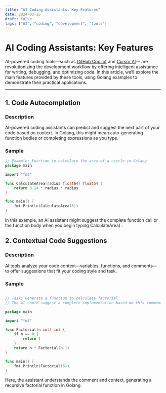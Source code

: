 ```yaml
---
title: "AI Coding Assistants: Key Features"
date: 2024-03-26
draft: false
tags: ["AI", "coding", "development", "tools"]
---
```


# AI Coding Assistants: Key Features

AI-powered coding tools—such as [GitHub Copilot](https://copilot.github.com/) and [Cursor AI](https://www.cursor.ai/)— are revolutionizing the development workflow by offering intelligent assistance for writing, debugging, and optimizing code. In this article, we’ll explore the main features provided by these tools, using Golang examples to demonstrate their practical applications.

---

## 1. Code Autocompletion

### Description
AI-powered coding assistants can predict and suggest the next part of your code based on context. In Golang, this might mean auto-generating function bodies or completing expressions as you type.

### Sample
```go
// Example: Function to calculate the area of a circle in Golang
package main

import "fmt"

func CalculateArea(radius float64) float64 {
    return 3.14 * radius * radius
}

func main() {
    fmt.Println(CalculateArea(5))
}
```

In this example, an AI assistant might suggest the complete function call or the function body when you begin typing CalculateArea( .


## 2. Contextual Code Suggestions

### Description
AI tools analyze your code context—variables, functions, and comments—to offer suggestions that fit your coding style and task.

### Sample
```go

// Task: Generate a function to calculate factorial
// The AI could suggest a complete implementation based on this comment

package main

import "fmt"

func Factorial(n int) int {
    if n == 0 {
        return 1
    }
    return n * Factorial(n-1)
}

func main() {
    fmt.Println(Factorial(5))
}

```

Here, the assistant understands the comment and context, generating a recursive factorial function in Golang.